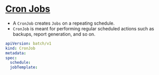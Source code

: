 # [Cron Jobs](https://kubernetes.io/docs/concepts/workloads/controllers/cron-jobs/)

- A `CronJob` creates `Jobs` on a repeating schedule.
- `CronJob` is meant for performing regular scheduled actions such as backups, report generation, and so on.

```yaml
apiVersion: batch/v1
kind: CronJob
metadata:
spec:
  schedule:
  jobTemplate:
```
